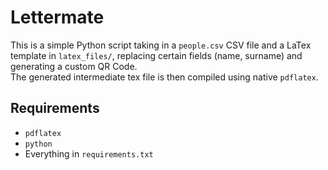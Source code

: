 # Lettermate
This is a simple Python script taking in a `people.csv` CSV file and a LaTex template in `latex_files/`, replacing
certain fields (name, surname) and generating a custom QR Code.  
The generated intermediate tex file is then compiled using native `pdflatex`.

## Requirements
* `pdflatex`  
* `python`
* Everything in `requirements.txt`